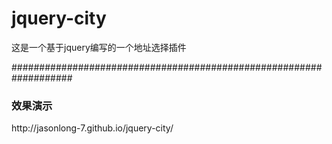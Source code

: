 # jquery-city
这是一个基于jquery编写的一个地址选择插件

###################################################################
<h3>效果演示</h3>
http://jasonlong-7.github.io/jquery-city/
